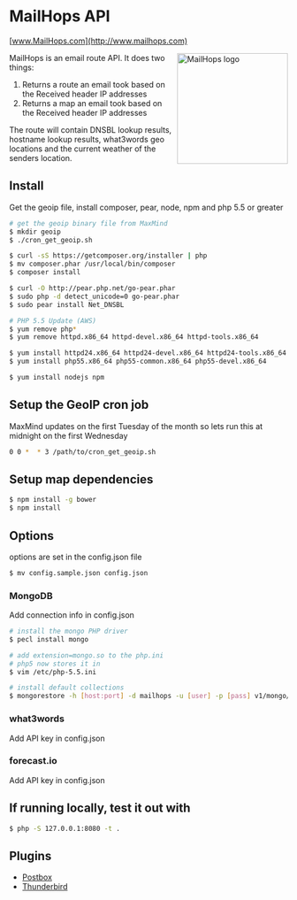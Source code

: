 # MailHops API
[www.MailHops.com](http://www.mailhops.com)

<img src="http://www.mailhops.com/images/logos/mailhops395.png" width="200" alt="MailHops logo" title="MailHops" align="right" />

MailHops is an email route API. It does two things:

1. Returns a route an email took based on the Received header IP addresses
2. Returns a map an email took based on the Received header IP addresses

The route will contain DNSBL lookup results, hostname lookup results, what3words geo locations and the current weather of the senders location.

## Install

Get the geoip file, install composer, pear, node, npm and php 5.5 or greater

```sh 
# get the geoip binary file from MaxMind
$ mkdir geoip
$ ./cron_get_geoip.sh

$ curl -sS https://getcomposer.org/installer | php
$ mv composer.phar /usr/local/bin/composer
$ composer install

$ curl -O http://pear.php.net/go-pear.phar
$ sudo php -d detect_unicode=0 go-pear.phar
$ sudo pear install Net_DNSBL

# PHP 5.5 Update (AWS)
$ yum remove php*
$ yum remove httpd.x86_64 httpd-devel.x86_64 httpd-tools.x86_64

$ yum install httpd24.x86_64 httpd24-devel.x86_64 httpd24-tools.x86_64
$ yum install php55.x86_64 php55-common.x86_64 php55-devel.x86_64

$ yum install nodejs npm
```

## Setup the GeoIP cron job

MaxMind updates on the first Tuesday of the month so lets run this at midnight on the first Wednesday

```sh
0 0 *  * 3 /path/to/cron_get_geoip.sh
```

## Setup map dependencies
```sh 
$ npm install -g bower
$ npm install
```

## Options 
options are set in the config.json file

```sh
$ mv config.sample.json config.json
```

### MongoDB
Add connection info in config.json

```sh 
# install the mongo PHP driver
$ pecl install mongo

# add extension=mongo.so to the php.ini
# php5 now stores it in
$ vim /etc/php-5.5.ini

# install default collections
$ mongorestore -h [host:port] -d mailhops -u [user] -p [pass] v1/mongo/mailhops/
```

### what3words
Add API key in config.json

### forecast.io
Add API key in config.json

## If running locally, test it out with
```sh
$ php -S 127.0.0.1:8080 -t .
```

## Plugins
- [Postbox](https://github.com/avantassel/mailhops-postbox)
- [Thunderbird](https://github.com/avantassel/mailhops-thunderbird)